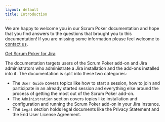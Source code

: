 ```yaml
---
layout: default
title: Introduction
---
```


We are happy to welcome you in our Scrum Poker documentation and hope that you find answers to the questions that brought you to this documentation!
If you are missing some information please feel welcome to <a href="mailto:{{ contact_mail }}">contact us</a>.

<p class="call-to-action"><a href="{{ site.marketplace_url }}">Get Scrum Poker for Jira</a></p>

The documentation targets users of the Scrum Poker add-on and Jira administrators who administrate a Jira installation and the add-ons installed into it.
The documentation is split into these two categories:

* The `User Guide` covers topics like how to start a session, how to join and participate in an already started session and everything else around the process of getting the most out of the Scrum Poker add-on.
* The `Administration` section covers topics like installation and configuration and running the Scrum Poker add-on in your Jira instance.
* The `Legal` section holds legal documents like the Privacy Statement and the End User License Agreement.
